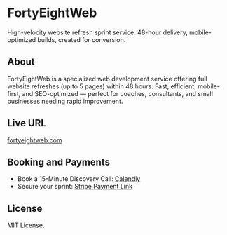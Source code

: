 # FortyEightWeb

High-velocity website refresh sprint service: 48-hour delivery, mobile-optimized builds, created for conversion.

## About

FortyEightWeb is a specialized web development service offering full website refreshes (up to 5 pages) within 48 hours. Fast, efficient, mobile-first, and SEO-optimized — perfect for coaches, consultants, and small businesses needing rapid improvement.

## Live URL

 [fortyeightweb.com](https://fortyeightweb.com)

## Booking and Payments

- Book a 15-Minute Discovery Call: [Calendly](https://calendly.com/unfoldedproject/48-hour-refresh)
- Secure your sprint: [Stripe Payment Link](https://buy.stripe.com/4gwcQRdDZb1bgPS9AA)

## License

MIT License.

